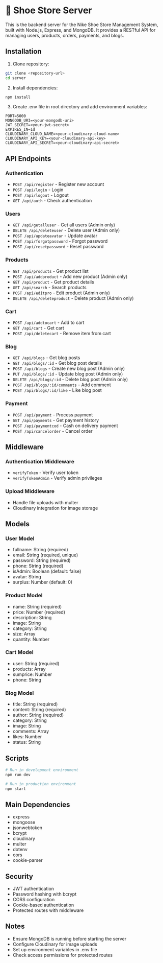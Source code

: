 #   🏀 Shoe Store Server

This is the backend server for the Nike Shoe Store Management System, built with Node.js, Express, and MongoDB. It provides a RESTful API for managing users, products, orders, payments, and blogs.

## Installation

1. Clone repository:

```bash
git clone <repository-url>
cd server
```

2. Install dependencies:

```bash
npm install
```

3. Create .env file in root directory and add environment variables:

```env
PORT=5000
MONGODB_URI=<your-mongodb-uri>
JWT_SECRET=<your-jwt-secret>
EXPIRES_IN=1d
CLOUDINARY_CLOUD_NAME=<your-cloudinary-cloud-name>
CLOUDINARY_API_KEY=<your-cloudinary-api-key>
CLOUDINARY_API_SECRET=<your-cloudinary-api-secret>
```

## API Endpoints

### Authentication

-   `POST /api/register` - Register new account
-   `POST /api/login` - Login
-   `POST /api/logout` - Logout
-   `GET /api/auth` - Check authentication

### Users

-   `GET /api/getalluser` - Get all users (Admin only)
-   `DELETE /api/deleteuser` - Delete user (Admin only)
-   `POST /api/updateavatar` - Update avatar
-   `POST /api/forgotpassword` - Forgot password
-   `POST /api/resetpassword` - Reset password

### Products

-   `GET /api/products` - Get product list
-   `POST /api/addproduct` - Add new product (Admin only)
-   `GET /api/product` - Get product details
-   `GET /api/search` - Search products
-   `POST /api/editpro` - Edit product (Admin only)
-   `DELETE /api/deleteproduct` - Delete product (Admin only)

### Cart

-   `POST /api/addtocart` - Add to cart
-   `GET /api/cart` - Get cart
-   `POST /api/deletecart` - Remove item from cart

### Blog

-   `GET /api/blogs` - Get blog posts
-   `GET /api/blogs/:id` - Get blog post details
-   `POST /api/blogs` - Create new blog post (Admin only)
-   `PUT /api/blogs/:id` - Update blog post (Admin only)
-   `DELETE /api/blogs/:id` - Delete blog post (Admin only)
-   `POST /api/blogs/:id/comments` - Add comment
-   `POST /api/blogs/:id/like` - Like blog post

### Payment

-   `POST /api/payment` - Process payment
-   `GET /api/payments` - Get payment history
-   `POST /api/paymentcod` - Cash on delivery payment
-   `POST /api/cancelorder` - Cancel order

## Middleware

### Authentication Middleware

-   `verifyToken` - Verify user token
-   `verifyTokenAdmin` - Verify admin privileges

### Upload Middleware

-   Handle file uploads with multer
-   Cloudinary integration for image storage

## Models

### User Model

-   fullname: String (required)
-   email: String (required, unique)
-   password: String (required)
-   phone: String (required)
-   isAdmin: Boolean (default: false)
-   avatar: String
-   surplus: Number (default: 0)

### Product Model

-   name: String (required)
-   price: Number (required)
-   description: String
-   image: String
-   category: String
-   size: Array
-   quantity: Number

### Cart Model

-   user: String (required)
-   products: Array
-   sumprice: Number
-   phone: String

### Blog Model

-   title: String (required)
-   content: String (required)
-   author: String (required)
-   category: String
-   image: String
-   comments: Array
-   likes: Number
-   status: String

## Scripts

```bash
# Run in development environment
npm run dev

# Run in production environment
npm start
```

## Main Dependencies

-   express
-   mongoose
-   jsonwebtoken
-   bcrypt
-   cloudinary
-   multer
-   dotenv
-   cors
-   cookie-parser

## Security

-   JWT authentication
-   Password hashing with bcrypt
-   CORS configuration
-   Cookie-based authentication
-   Protected routes with middleware

## Notes

-   Ensure MongoDB is running before starting the server
-   Configure Cloudinary for image uploads
-   Set up environment variables in .env file
-   Check access permissions for protected routes
